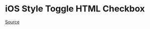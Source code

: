 # iOS Style Toggle HTML Checkbox

[Source](http://www.designcouch.com/home/why/2013/09/19/ios7-style-pure-css-toggle/)

